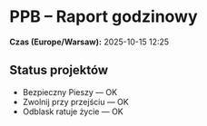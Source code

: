 # PPB – Raport godzinowy
**Czas (Europe/Warsaw):** 2025-10-15 12:25

## Status projektów
- Bezpieczny Pieszy — OK
- Zwolnij przy przejściu — OK
- Odblask ratuje życie — OK

